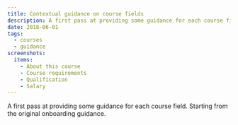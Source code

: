 ```yaml
---
title: Contextual guidance on course fields
description: A first pass at providing some guidance for each course field. Starting from the original onboarding guidance
date: 2018-06-01
tags:
  - courses
  - guidance
screenshots:
  items:
    - About this course
    - Course requirements
    - Qualification
    - Salary
---
```


A first pass at providing some guidance for each course field. Starting from the original onboarding guidance.
